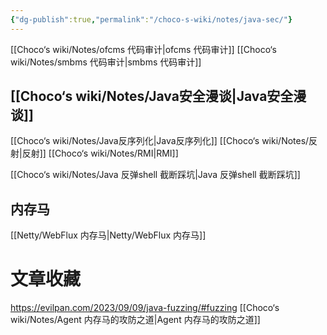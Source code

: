 ```yaml
---
{"dg-publish":true,"permalink":"/choco-s-wiki/notes/java-sec/"}
---
```


[[Choco‘s wiki/Notes/ofcms 代码审计\|ofcms 代码审计]]
[[Choco‘s wiki/Notes/smbms 代码审计\|smbms 代码审计]]



## [[Choco‘s wiki/Notes/Java安全漫谈\|Java安全漫谈]]
[[Choco‘s wiki/Notes/Java反序列化\|Java反序列化]]
[[Choco‘s wiki/Notes/反射\|反射]]
[[Choco‘s wiki/Notes/RMI\|RMI]]


[[Choco‘s wiki/Notes/Java 反弹shell 截断踩坑\|Java 反弹shell 截断踩坑]]
## 内存马
[[Netty/WebFlux 内存马\|Netty/WebFlux 内存马]]

# 文章收藏
https://evilpan.com/2023/09/09/java-fuzzing/#fuzzing
[[Choco‘s wiki/Notes/Agent 内存马的攻防之道\|Agent 内存马的攻防之道]]
